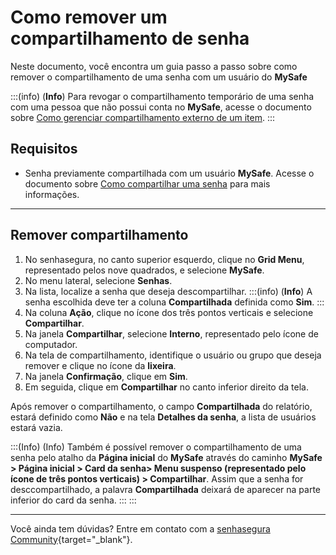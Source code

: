 # Como remover um compartilhamento de senha

Neste documento, você encontra um guia passo a passo sobre como remover o compartilhamento de uma senha com um usuário do **MySafe**

:::(info) (**Info**)
Para revogar o compartilhamento temporário de uma senha com uma pessoa que não possui conta no **MySafe**, acesse o documento sobre [Como gerenciar compartilhamento externo de um item](/v3-33/docs/pt/how-to-manage-the-external-share-of-an-item).
:::
## Requisitos
* Senha previamente compartilhada com um usuário **MySafe**. Acesse o documento sobre [Como compartilhar uma senha](/v3-33/docs/pt/mysafe-passwords-share) para mais informações.

***
## Remover compartilhamento

1. No senhasegura, no canto superior esquerdo, clique no **Grid Menu**, representado pelos nove quadrados, e selecione **MySafe**.
2. No menu lateral, selecione **Senhas**. 
3. Na lista, localize a senha que deseja descompartilhar.
    :::(info) (**Info**)
    A senha escolhida deve ter a coluna **Compartilhada** definida como **Sim**.
    :::
4. Na coluna **Ação**, clique no ícone dos três pontos verticais e selecione **Compartilhar**.
6. Na janela **Compartilhar**, selecione **Interno**, representado pelo ícone de computador.
7. Na tela de compartilhamento, identifique o usuário ou grupo que deseja remover e clique no ícone da **lixeira**.
10. Na janela **Confirmação**, clique em **Sim**.
11. Em seguida, clique em **Compartilhar** no canto inferior direito da tela.

Após remover o compartilhamento, o campo **Compartilhada** do relatório, estará definido como **Não** e na tela **Detalhes da senha**, a lista de usuários estará vazia.


:::(Info) (Info)
Também é possível remover o compartilhamento de uma senha pelo atalho da **Página inicial** do **MySafe** através do caminho **MySafe > Página inicial > Card da senha> Menu suspenso (representado pelo ícone de três pontos verticais) > Compartilhar**.
Assim que a senha for desccompartilhado, a palavra **Compartilhada** deixará de aparecer na parte inferior do card da senha.
:::
:::

***



Você ainda tem dúvidas? Entre em contato com a  [senhasegura Community](https://community.senhasegura.io/){target="_blank"}.